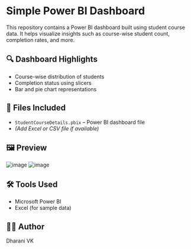 # Simple Power BI Dashboard

This repository contains a Power BI dashboard built using student course data. It helps visualize insights such as course-wise student count, completion rates, and more.

## 🔍 Dashboard Highlights
- Course-wise distribution of students
- Completion status using slicers
- Bar and pie chart representations

## 📂 Files Included
- `StudentCourseDetails.pbix` – Power BI dashboard file
- *(Add Excel or CSV file if available)*

## 🖼️ Preview
![image](https://github.com/user-attachments/assets/d64e5246-bae4-4c29-8640-63f7bb145085)
![image](https://github.com/user-attachments/assets/6adf95b2-1822-4c47-8602-95790bea0f53)



## 🛠️ Tools Used
- Microsoft Power BI
- Excel (for sample data)

## 👨‍💻 Author
Dharani VK

